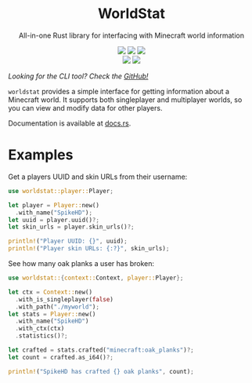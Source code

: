 <div align="center">
  <h1>WorldStat</h1>
  <p>All-in-one Rust library for interfacing with Minecraft world information</p>
</div>

<div align="center">
  <img src="https://img.shields.io/github/actions/workflow/status/SpikeHD/worldstat/build.yml" />
  <img src="https://img.shields.io/github/repo-size/SpikeHD/worldstat" />
  <img src="https://img.shields.io/github/commit-activity/m/SpikeHD/worldstat" />
</div>

<div align="center">
  <img src="https://img.shields.io/github/release-date/SpikeHD/worldstat" />
  <img src="https://img.shields.io/github/stars/SpikeHD/worldstat" />
</div>

*Looking for the CLI tool? Check the [GitHub!](https://github.com/SpikeHD/worldstat)*

`worldstat` provides a simple interface for getting information about a Minecraft world.
It supports both singleplayer and multiplayer worlds, so you can view and modify data for
other players.

Documentation is available at [docs.rs](https://docs.rs/worldstat).

# Examples

Get a players UUID and skin URLs from their username:

```rust
use worldstat::player::Player;

let player = Player::new()
  .with_name("SpikeHD");
let uuid = player.uuid()?;
let skin_urls = player.skin_urls()?;

println!("Player UUID: {}", uuid);
println!("Player skin URLs: {:?}", skin_urls);
```

See how many oak planks a user has broken:

```rust
use worldstat::{context::Context, player::Player};

let ctx = Context::new()
  .with_is_singleplayer(false)
  .with_path("./myworld");
let stats = Player::new()
  .with_name("SpikeHD")
  .with_ctx(ctx)
  .statistics()?;

let crafted = stats.crafted("minecraft:oak_planks")?;
let count = crafted.as_i64()?;

println!("SpikeHD has crafted {} oak planks", count);
```